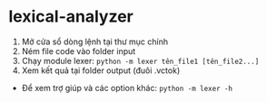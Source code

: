 # lexical-analyzer
1. Mở cửa sổ dòng lệnh tại thư mục chính
2. Ném file code vào folder input
3. Chạy module lexer: `python -m lexer tên_file1 [tên_file2...]`
4. Xem kết quả tại folder output (đuôi .vctok)
* Để xem trợ giúp và các option khác: `python -m lexer -h`
